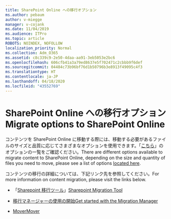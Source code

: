 ```yaml
---
title: SharePoint Online への移行オプション
ms.author: pebaum
author: v-miegge
manager: v-cojank
ms.date: 11/04/2019
ms.audience: ITPro
ms.topic: article
ROBOTS: NOINDEX, NOFOLLOW
localization_priority: Normal
ms.collection: Adm_O365
ms.assetid: c8c339c9-2e50-4daa-aa91-3eb5053e2bc6
ms.openlocfilehash: 606cfb41a3a79ed8637e5f702471c2cbbb9f6def
ms.sourcegitcommit: 04484c73b96bf76d1b50796b3e8913f49095c4f3
ms.translationtype: HT
ms.contentlocale: ja-JP
ms.lasthandoff: 04/18/2020
ms.locfileid: "43552769"
---
```

# <a name="migrate-options-to-sharepoint-online"></a><span data-ttu-id="b80e0-102">SharePoint Online への移行オプション</span><span class="sxs-lookup"><span data-stu-id="b80e0-102">Migrate options to SharePoint Online</span></span>

<span data-ttu-id="b80e0-103">コンテンツを SharePoint Online に移動する際には、移動する必要があるファイルのサイズと品質に応じてさまざまなオプションを使用できます。「[こちら](https://docs.microsoft.com/sharepointmigration/migrate-to-sharepoint-online)」のオプションの一覧をご確認ください。</span><span class="sxs-lookup"><span data-stu-id="b80e0-103">There are different options available to migrate content to SharePoint Online, depending on the size and quantity of files you need to move, please see a list of options [located here](https://docs.microsoft.com/sharepointmigration/migrate-to-sharepoint-online).</span></span>

<span data-ttu-id="b80e0-104">コンテンツの移行の詳細については、下記リンク先を参照してください。</span><span class="sxs-lookup"><span data-stu-id="b80e0-104">For more information on content migration, please visit the links below.</span></span>

- <span data-ttu-id="b80e0-105">「[Sharepoint 移行ツール](https://docs.microsoft.com/sharepointmigration/introducing-the-sharepoint-migration-tool)」</span><span class="sxs-lookup"><span data-stu-id="b80e0-105">[Sharepoint Migration Tool](https://docs.microsoft.com/sharepointmigration/introducing-the-sharepoint-migration-tool)</span></span>

- [<span data-ttu-id="b80e0-106">移行マネージャーの使用の開始</span><span class="sxs-lookup"><span data-stu-id="b80e0-106">Get started with the Migration Manager</span></span>](https://docs.microsoft.com/sharepointmigration/mm-get-started)

- [<span data-ttu-id="b80e0-107">Mover</span><span class="sxs-lookup"><span data-stu-id="b80e0-107">Mover</span></span>](https://mover.io/)
